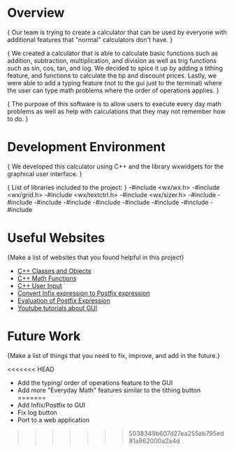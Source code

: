 # Overview

{ Our team is trying to create a calculator that can be used by everyone with additional features that "normal" calculators don't have.  }

{ We created a calculator that is able to calculate basic functions such as addition, subtraction, multiplication, and division as well as trig functions such as sin, cos, tan, and log. We decided to spice it up by adding a tithing feature, and functions to calculate the tip and discount prices. Lastly, we were able to add a typing feature (not to the gui just to the terminal) where the user can type math problems where the order of operations applies. }

{ The purpose of this software is to allow users to execute every day math problems as well as help with calculations that they may not remember how to do.  }


# Development Environment

{ We developed this calculator using C++ and the library wxwidgets for the graphical user interface. }

{ List of libraries included to the project: }
-#include <wx/wx.h>
-#include <wx/grid.h>
-#include <wx/textctrl.h>
-#include <wx/sizer.h>
-#include <stack>
-#include <string>
-#include <sstream>
-#include <cmath>
-#include <cctype>
-#include <stdexcept>
-#include <iostream>
-#include <map>
-#include <vector>


# Useful Websites

{Make a list of websites that you found helpful in this project}

- [C++ Classes and Objects](https://www.w3schools.com/cpp/cpp_classes.asp)
- [C++ Math Functions](https://www.w3schools.com/cpp/cpp_ref_math.asp)
- [C++ User Input](https://www.w3schools.com/cpp/cpp_user_input.asp)
- [Convert Infix expression to Postfix expression](https://www.geeksforgeeks.org/convert-infix-expression-to-postfix-expression/)
- [Evaluation of Postfix Expression](https://www.geeksforgeeks.org/evaluation-of-postfix-expression/)
- [Youtube tutorials about GUI](https://www.youtube.com)

# Future Work

{Make a list of things that you need to fix, improve, and add in the future.}

<<<<<<< HEAD
- Add the typing/ order of operations feature to the GUI
- Add more "Everyday Math" features similar to the tithing button
=======
- Add Infix/Postfix to GUI
- Fix log button
- Port to a web application
>>>>>>> 5038349b607d27ea255ab795ed81a862000a2a4d

